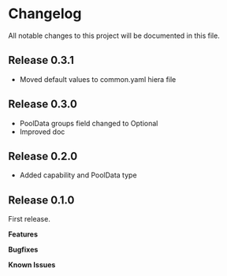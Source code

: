# Changelog

All notable changes to this project will be documented in this file.

## Release 0.3.1

- Moved default values to common.yaml hiera file

## Release 0.3.0

- PoolData groups field changed to Optional
- Improved doc

## Release 0.2.0

- Added capability and PoolData type

## Release 0.1.0

First release.

**Features**

**Bugfixes**

**Known Issues**
